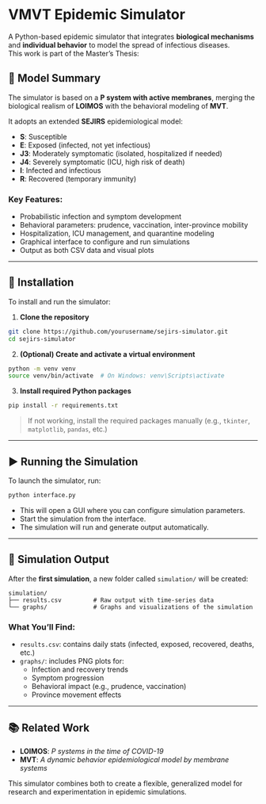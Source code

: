 # VMVT Epidemic Simulator

A Python-based epidemic simulator that integrates **biological mechanisms** and **individual behavior** to model the spread of infectious diseases.  
This work is part of the Master’s Thesis:


## 🧠 Model Summary

The simulator is based on a **P system with active membranes**, merging the biological realism of **LOIMOS** with the behavioral modeling of **MVT**.

It adopts an extended **SEJIRS** epidemiological model:

- **S**: Susceptible
- **E**: Exposed (infected, not yet infectious)
- **J3**: Moderately symptomatic (isolated, hospitalized if needed)
- **J4**: Severely symptomatic (ICU, high risk of death)
- **I**: Infected and infectious
- **R**: Recovered (temporary immunity)

### Key Features:
- Probabilistic infection and symptom development
- Behavioral parameters: prudence, vaccination, inter-province mobility
- Hospitalization, ICU management, and quarantine modeling
- Graphical interface to configure and run simulations
- Output as both CSV data and visual plots

---

## 🚀 Installation

To install and run the simulator:

1. **Clone the repository**

```bash
git clone https://github.com/yourusername/sejirs-simulator.git
cd sejirs-simulator
```

2. **(Optional) Create and activate a virtual environment**

```bash
python -m venv venv
source venv/bin/activate  # On Windows: venv\Scripts\activate
```

3. **Install required Python packages**

```bash
pip install -r requirements.txt
```

> If not working, install the required packages manually (e.g., `tkinter`, `matplotlib`, `pandas`, etc.)

---

## ▶️ Running the Simulation

To launch the simulator, run:

```bash
python interface.py
```

- This will open a GUI where you can configure simulation parameters.
- Start the simulation from the interface.
- The simulation will run and generate output automatically.

---

## 📁 Simulation Output

After the **first simulation**, a new folder called `simulation/` will be created:

```
simulation/
├── results.csv         # Raw output with time-series data
└── graphs/             # Graphs and visualizations of the simulation
```

### What You’ll Find:
- `results.csv`: contains daily stats (infected, exposed, recovered, deaths, etc.)
- `graphs/`: includes PNG plots for:
    - Infection and recovery trends
    - Symptom progression
    - Behavioral impact (e.g., prudence, vaccination)
    - Province movement effects

---
## 📚 Related Work

- **LOIMOS**: *P systems in the time of COVID-19*
- **MVT**: *A dynamic behavior epidemiological model by membrane systems*

This simulator combines both to create a flexible, generalized model for research and experimentation in epidemic simulations.

